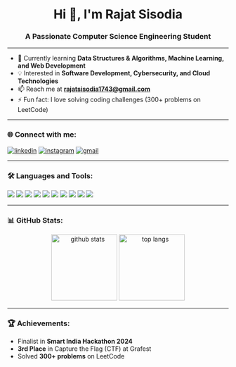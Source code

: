<h1 align="center">Hi 👋, I'm Rajat Sisodia</h1>
<h3 align="center">A Passionate Computer Science Engineering Student</h3>

---

- 🌱 Currently learning **Data Structures & Algorithms, Machine Learning, and Web Development**  
- 💡 Interested in **Software Development, Cybersecurity, and Cloud Technologies**  
- 📫 Reach me at **rajatsisodia1743@gmail.com**  
- ⚡ Fun fact: I love solving coding challenges (300+ problems on LeetCode)

---

### 🌐 Connect with me:
<p align="left">
<a href="https://www.linkedin.com/in/rajatsisodia/" target="blank"><img align="center" src="https://img.shields.io/badge/LinkedIn-0A66C2?style=for-the-badge&logo=linkedin&logoColor=white" alt="linkedin"/></a>
<a href="https://www.instagram.com/yourusername/" target="blank"><img align="center" src="https://img.shields.io/badge/Instagram-E4405F?style=for-the-badge&logo=instagram&logoColor=white" alt="instagram"/></a>
<a href="mailto:rajatsisodia1743@gmail.com" target="blank"><img align="center" src="https://img.shields.io/badge/Gmail-D14836?style=for-the-badge&logo=gmail&logoColor=white" alt="gmail"/></a>
</p>

---

### 🛠️ Languages and Tools:
<p align="left"> 
  <img src="https://img.shields.io/badge/C-00599C?style=for-the-badge&logo=c&logoColor=white"/>  
  <img src="https://img.shields.io/badge/C++-00599C?style=for-the-badge&logo=c%2B%2B&logoColor=white"/>  
  <img src="https://img.shields.io/badge/Java-ED8B00?style=for-the-badge&logo=java&logoColor=white"/>  
  <img src="https://img.shields.io/badge/Python-3776AB?style=for-the-badge&logo=python&logoColor=white"/>  
  <img src="https://img.shields.io/badge/MySQL-4479A1?style=for-the-badge&logo=mysql&logoColor=white"/>  
  <img src="https://img.shields.io/badge/MongoDB-4EA94B?style=for-the-badge&logo=mongodb&logoColor=white"/>  
  <img src="https://img.shields.io/badge/JavaScript-F7DF1E?style=for-the-badge&logo=javascript&logoColor=black"/>  
  <img src="https://img.shields.io/badge/React-20232A?style=for-the-badge&logo=react&logoColor=61DAFB"/>  
  <img src="https://img.shields.io/badge/Node.js-43853D?style=for-the-badge&logo=node.js&logoColor=white"/>  
  <img src="https://img.shields.io/badge/Linux-FCC624?style=for-the-badge&logo=linux&logoColor=black"/>  
</p>

---

### 📊 GitHub Stats:
<p align="center">
  <img src="https://github-readme-stats.vercel.app/api?username=RajatSisodia&show_icons=true&theme=radical" alt="github stats" height="150"/>
  <img src="https://github-readme-stats.vercel.app/api/top-langs/?username=RajatSisodia&layout=compact&theme=radical" alt="top langs" height="150"/>
</p>

---

### 🏆 Achievements:
- Finalist in **Smart India Hackathon 2024**
- **3rd Place** in Capture the Flag (CTF) at Grafest
- Solved **300+ problems** on LeetCode  
